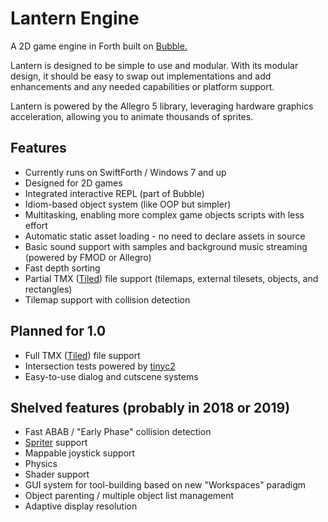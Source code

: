 # Lantern Engine

A 2D game engine in Forth built on [Bubble.](https://github.com/RogerLevy/bubble)

Lantern is designed to be simple to use and modular.  With its modular design, it should be easy to swap out implementations and add enhancements and any needed capabilities or platform support.  

Lantern is powered by the Allegro 5 library, leveraging hardware graphics acceleration, allowing you to animate thousands of sprites.

## Features

- Currently runs on SwiftForth / Windows 7 and up
- Designed for 2D games
- Integrated interactive REPL (part of Bubble)
- Idiom-based object system (like OOP but simpler)
- Multitasking, enabling more complex game objects scripts with less effort
- Automatic static asset loading - no need to declare assets in source
- Basic sound support with samples and background music streaming (powered by FMOD or Allegro)
- Fast depth sorting
- Partial TMX ([Tiled](http://www.mapeditor.org/)) file support (tilemaps, external tilesets, objects, and rectangles)
- Tilemap support with collision detection

## Planned for 1.0

- Full TMX ([Tiled](http://www.mapeditor.org/)) file support
- Intersection tests powered by [tinyc2](https://github.com/RandyGaul/tinyheaders)
- Easy-to-use dialog and cutscene systems

## Shelved features (probably in 2018 or 2019)
- Fast ABAB / "Early Phase" collision detection
- [Spriter](https://brashmonkey.com/) support
- Mappable joystick support
- Physics
- Shader support
- GUI system for tool-building based on new "Workspaces" paradigm
- Object parenting / multiple object list management
- Adaptive display resolution
